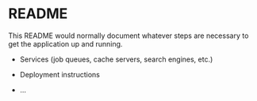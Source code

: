 # README

This README would normally document whatever steps are necessary to get the
application up and running.


* Services (job queues, cache servers, search engines, etc.)

* Deployment instructions

* ...
